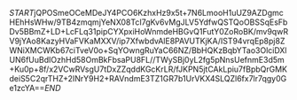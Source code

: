 $START$jQPOSmeOCeMDeJY4PCO6KzhxHz9x5t+7N6LmooH1uUZ9AZDgmcHEhHsWHw/9TB4zmqmjYeNX08TcI7gKv6vMgJLV5YdfwQSTQoOBSSqEsFbDv5BBmZ+LD+LcFLq31pipCYXpxiHoWnmdeHBGvQ1FutY0ZoRoBK/mv9qwRV9jYAo8KazyHVaFVKaMXXV/ip7XfwbdvAlE8PAVUTKjKA/IST94vrqEp8pj8ZWNiXMCWKb67ciTveV0o+SqYOwngRuYaC66NZ/BbHQKzBqbYTao3OlciDXlUN6fUuBdIOzhHd58OmBkFbsaPU8FL//TWySBj0yL2fg5pNnsUefnmE3d5m+Ku0p+8f/x2VCwRVsgU7tDxZZqddKGcKrLR/fJKPN5jtCAkLpiu7fBpbQrGMKdeiS5C2qrTHZ+2INrY9H2+RAVndmE3TZ1GR7b1UrVKX4SLQZl6fx7lr7qgy0Ge1zcYA==$END$